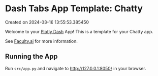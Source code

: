 # Dash Tabs App Template: Chatty

Created on 2024-03-16 13:55:53.385450

Welcome to your [Plotly Dash](https://plotly.com/dash/) App! This is a template for your Chatty app.

See [Faculty.ai](https://dash-bootstrap-components.opensource.faculty.ai/examples/) for more information.

## Running the App

Run `src/app.py` and navigate to http://127.0.0.1:8050/ in your browser.


